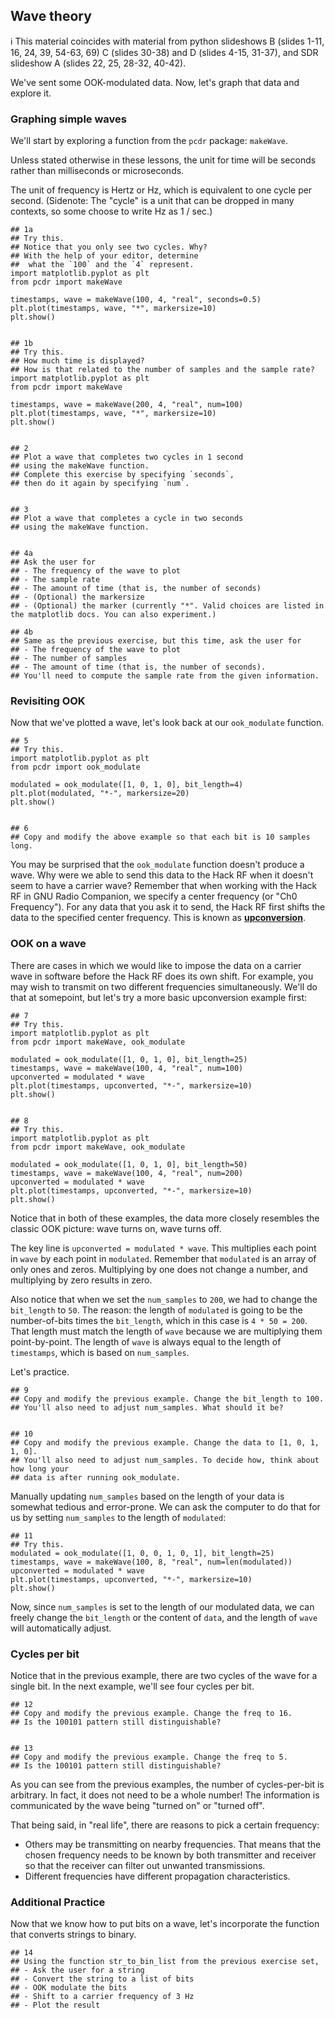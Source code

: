 ## Wave theory

ℹ️ This material coincides with material from python slideshows B (slides 1-11, 16, 24, 39, 54-63, 69) C (slides 30-38) and D (slides 4-15, 31-37), and SDR slideshow A (slides 22, 25, 28-32, 40-42).

We've sent some OOK-modulated data. Now, let's graph that data and explore it.

### Graphing simple waves

We'll start by exploring a function from the `pcdr` package: `makeWave`.

Unless stated otherwise in these lessons, the unit for time will be seconds rather than milliseconds or microseconds.

The unit of frequency is Hertz or Hz, which is equivalent to one cycle per second. (Sidenote: The "cycle" is a unit that can be dropped in many contexts, so some choose to write Hz as 1 / sec.)

```python3
## 1a
## Try this.
## Notice that you only see two cycles. Why?
## With the help of your editor, determine
##  what the `100` and the `4` represent.
import matplotlib.pyplot as plt
from pcdr import makeWave

timestamps, wave = makeWave(100, 4, "real", seconds=0.5)
plt.plot(timestamps, wave, "*", markersize=10)
plt.show()


## 1b
## Try this.
## How much time is displayed?
## How is that related to the number of samples and the sample rate?
import matplotlib.pyplot as plt
from pcdr import makeWave

timestamps, wave = makeWave(200, 4, "real", num=100)
plt.plot(timestamps, wave, "*", markersize=10)
plt.show()


## 2
## Plot a wave that completes two cycles in 1 second
## using the makeWave function.
## Complete this exercise by specifying `seconds`,
## then do it again by specifying `num`.


## 3
## Plot a wave that completes a cycle in two seconds
## using the makeWave function.


## 4a
## Ask the user for
## - The frequency of the wave to plot
## - The sample rate
## - The amount of time (that is, the number of seconds)
## - (Optional) the markersize
## - (Optional) the marker (currently "*". Valid choices are listed in the matplotlib docs. You can also experiment.)

## 4b
## Same as the previous exercise, but this time, ask the user for
## - The frequency of the wave to plot
## - The number of samples
## - The amount of time (that is, the number of seconds).
## You'll need to compute the sample rate from the given information.
```

### Revisiting OOK

Now that we've plotted a wave, let's look back at our `ook_modulate` function.

```python3
## 5
## Try this.
import matplotlib.pyplot as plt
from pcdr import ook_modulate

modulated = ook_modulate([1, 0, 1, 0], bit_length=4)
plt.plot(modulated, "*-", markersize=20)
plt.show()


## 6
## Copy and modify the above example so that each bit is 10 samples long.
```

You may be surprised that the `ook_modulate` function doesn't produce a wave. Why were we able to send this data to the Hack RF when it doesn't seem to have a carrier wave? Remember that when working with the Hack RF in GNU Radio Companion, we specify a center frequency (or "Ch0 Frequency"). For any data that you ask it to send, the Hack RF first shifts the data to the specified center frequency. This is known as [**upconversion**](https://en.wiktionary.org/wiki/upconversion).

### OOK on a wave

There are cases in which we would like to impose the data on a carrier wave in software before the Hack RF does its own shift. For example, you may wish to transmit on two different frequencies simultaneously. We'll do that at somepoint, but let's try a more basic upconversion example first:

```python3
## 7
## Try this.
import matplotlib.pyplot as plt
from pcdr import makeWave, ook_modulate

modulated = ook_modulate([1, 0, 1, 0], bit_length=25)
timestamps, wave = makeWave(100, 4, "real", num=100)
upconverted = modulated * wave
plt.plot(timestamps, upconverted, "*-", markersize=10)
plt.show()


## 8
## Try this.
import matplotlib.pyplot as plt
from pcdr import makeWave, ook_modulate

modulated = ook_modulate([1, 0, 1, 0], bit_length=50)
timestamps, wave = makeWave(100, 4, "real", num=200)
upconverted = modulated * wave
plt.plot(timestamps, upconverted, "*-", markersize=10)
plt.show()
```

Notice that in both of these examples, the data more closely resembles the classic OOK picture: wave turns on, wave turns off.

The key line is `upconverted = modulated * wave`. This multiplies each point in `wave` by each point in `modulated`. Remember that `modulated` is an array of only ones and zeros. Multiplying by one does not change a number, and multiplying by zero results in zero.

Also notice that when we set the `num_samples` to `200`, we had to change the `bit_length` to `50`. The reason: the length of `modulated` is going to be the number-of-bits times the `bit_length`, which in this case is `4 * 50 = 200`. That length must match the length of `wave` because we are multiplying them point-by-point. The length of `wave` is always equal to the length of `timestamps`, which is based on `num_samples`.

Let's practice.

```python3
## 9
## Copy and modify the previous example. Change the bit_length to 100.
## You'll also need to adjust num_samples. What should it be?


## 10
## Copy and modify the previous example. Change the data to [1, 0, 1, 1, 0].
## You'll also need to adjust num_samples. To decide how, think about how long your
## data is after running ook_modulate.
```

Manually updating `num_samples` based on the length of your data is somewhat tedious and error-prone. We can ask the computer to do that for us by setting `num_samples` to the length of `modulated`:

```python3
## 11
## Try this.
modulated = ook_modulate([1, 0, 0, 1, 0, 1], bit_length=25)
timestamps, wave = makeWave(100, 8, "real", num=len(modulated))
upconverted = modulated * wave
plt.plot(timestamps, upconverted, "*-", markersize=10)
plt.show()
```

Now, since `num_samples` is set to the length of our modulated data, we can freely change the `bit_length` or the content of `data`, and the length of `wave` will automatically adjust.

### Cycles per bit

Notice that in the previous example, there are two cycles of the wave for a single bit. In the next example, we'll see four cycles per bit.

```python3
## 12
## Copy and modify the previous example. Change the freq to 16.
## Is the 100101 pattern still distinguishable?


## 13
## Copy and modify the previous example. Change the freq to 5.
## Is the 100101 pattern still distinguishable?
```

As you can see from the previous examples, the number of cycles-per-bit is arbitrary. In fact, it does not need to be a whole number! The information is communicated by the wave being "turned on" or "turned off".

That being said, in "real life", there are reasons to pick a certain frequency:
- Others may be transmitting on nearby frequencies. That means that the chosen frequency needs to be known by both transmitter and receiver so that the receiver can filter out unwanted transmissions.
- Different frequencies have different propagation characteristics.

### Additional Practice

Now that we know how to put bits on a wave, let's incorporate the function that converts strings to binary.

```python3
## 14
## Using the function str_to_bin_list from the previous exercise set, 
## - Ask the user for a string
## - Convert the string to a list of bits
## - OOK modulate the bits
## - Shift to a carrier frequency of 3 Hz
## - Plot the result 
```
